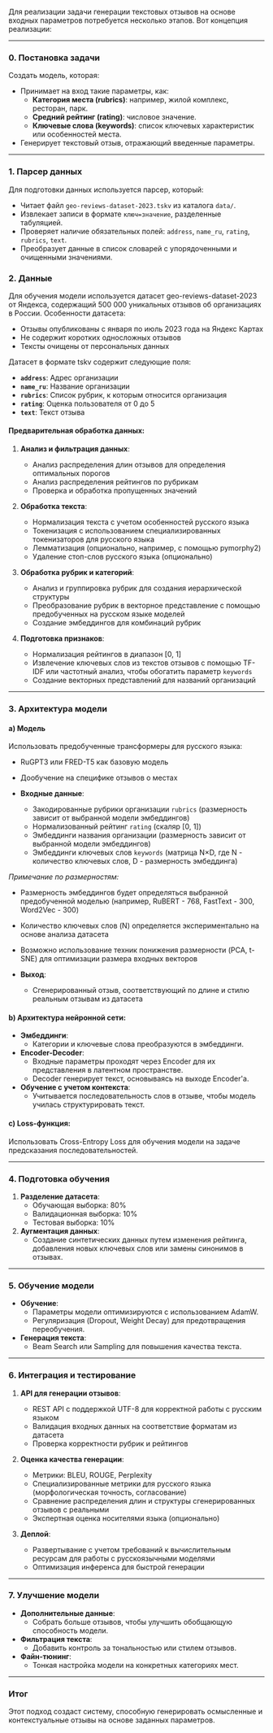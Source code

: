 Для реализации задачи генерации текстовых отзывов на основе входных параметров потребуется несколько этапов. Вот
концепция реализации:

---

### 0. **Постановка задачи**

Создать модель, которая:

- Принимает на вход такие параметры, как:
    - **Категория места (rubrics)**: например, жилой комплекс, ресторан, парк.
    - **Средний рейтинг (rating)**: числовое значение.
    - **Ключевые слова (keywords)**: список ключевых характеристик или особенностей места.
- Генерирует текстовый отзыв, отражающий введенные параметры.

---

### 1. **Парсер данных**  
Для подготовки данных используется парсер, который:  
- Читает файл `geo-reviews-dataset-2023.tskv` из каталога `data/`.  
- Извлекает записи в формате `ключ=значение`, разделенные табуляцией.  
- Проверяет наличие обязательных полей: `address`, `name_ru`, `rating`, `rubrics`, `text`.  
- Преобразует данные в список словарей с упорядоченными и очищенными значениями.  

### 2. **Данные**

Для обучения модели используется датасет geo-reviews-dataset-2023 от Яндекса, содержащий 500 000 уникальных отзывов об организациях в России. Особенности датасета:
- Отзывы опубликованы с января по июль 2023 года на Яндекс Картах
- Не содержит коротких односложных отзывов
- Тексты очищены от персональных данных

Датасет в формате tskv содержит следующие поля:

- **`address`**: Адрес организации
- **`name_ru`**: Название организации
- **`rubrics`**: Список рубрик, к которым относится организация
- **`rating`**: Оценка пользователя от 0 до 5
- **`text`**: Текст отзыва

#### Предварительная обработка данных:

1. **Анализ и фильтрация данных**:
    - Анализ распределения длин отзывов для определения оптимальных порогов
    - Анализ распределения рейтингов по рубрикам
    - Проверка и обработка пропущенных значений

2. **Обработка текста**:
    - Нормализация текста с учетом особенностей русского языка
    - Токенизация с использованием специализированных токенизаторов для русского языка
    - Лемматизация (опционально, например, с помощью pymorphy2)
    - Удаление стоп-слов русского языка (опционально)

3. **Обработка рубрик и категорий**:
    - Анализ и группировка рубрик для создания иерархической структуры
    - Преобразование рубрик в векторное представление с помощью предобученных на русском языке моделей
    - Создание эмбеддингов для комбинаций рубрик

4. **Подготовка признаков**:
    - Нормализация рейтингов в диапазон [0, 1]
    - Извлечение ключевых слов из текстов отзывов с помощью TF-IDF или частотный анализ, чтобы обогатить
      параметр `keywords`
    - Создание векторных представлений для названий организаций

---

### 3. **Архитектура модели**

#### a) **Модель**

Использовать предобученные трансформеры для русского языка:
- RuGPT3 или FRED-T5 как базовую модель
- Дообучение на специфике отзывов о местах

- **Входные данные**:
    - Закодированные рубрики организации `rubrics` (размерность зависит от выбранной модели эмбеддингов)
    - Нормализованный рейтинг `rating` (скаляр [0, 1])
    - Эмбеддинги названия организации (размерность зависит от выбранной модели эмбеддингов)
    - Эмбеддинги ключевых слов `keywords` (матрица N×D, где N - количество ключевых слов, D - размерность эмбеддинга)

*Примечание по размерностям:*
- Размерность эмбеддингов будет определяться выбранной предобученной моделью (например, RuBERT - 768, FastText - 300, Word2Vec - 300)
- Количество ключевых слов (N) определяется экспериментально на основе анализа датасета
- Возможно использование техник понижения размерности (PCA, t-SNE) для оптимизации размера входных векторов

- **Выход**:
    - Сгенерированный отзыв, соответствующий по длине и стилю реальным отзывам из датасета

#### b) **Архитектура нейронной сети**:

- **Эмбеддинги**:
    - Категории и ключевые слова преобразуются в эмбеддинги.
- **Encoder-Decoder**:
    - Входные параметры проходят через Encoder для их представления в латентном пространстве.
    - Decoder генерирует текст, основываясь на выходе Encoder'а.
- **Обучение с учетом контекста**:
    - Учитывается последовательность слов в отзыве, чтобы модель училась структурировать текст.

#### c) **Loss-функция**:

Использовать Cross-Entropy Loss для обучения модели на задаче предсказания последовательностей.

---

### 4. **Подготовка обучения**

1. **Разделение датасета**:
    - Обучающая выборка: 80%
    - Валидационная выборка: 10%
    - Тестовая выборка: 10%
2. **Аугментация данных**:
    - Создание синтетических данных путем изменения рейтинга, добавления новых ключевых слов или замены синонимов в
      отзывах.

---

### 5. **Обучение модели**

- **Обучение**:
    - Параметры модели оптимизируются с использованием AdamW.
    - Регуляризация (Dropout, Weight Decay) для предотвращения переобучения.
- **Генерация текста**:
    - Beam Search или Sampling для повышения качества текста.

---

### 6. **Интеграция и тестирование**

1. **API для генерации отзывов**:
    - REST API с поддержкой UTF-8 для корректной работы с русским языком
    - Валидация входных данных на соответствие форматам из датасета
    - Проверка корректности рубрик и рейтингов

2. **Оценка качества генерации**:
    - Метрики: BLEU, ROUGE, Perplexity
    - Специализированные метрики для русского языка (морфологическая точность, согласование)
    - Сравнение распределения длин и структуры сгенерированных отзывов с реальными
    - Экспертная оценка носителями языка (опционально)

3. **Деплой**:
    - Развертывание с учетом требований к вычислительным ресурсам для работы с русскоязычными моделями
    - Оптимизация инференса для быстрой генерации

---

### 7. **Улучшение модели**

- **Дополнительные данные**:
    - Собрать больше отзывов, чтобы улучшить обобщающую способность модели.
- **Фильтрация текста**:
    - Добавить контроль за тональностью или стилем отзывов.
- **Файн-тюнинг**:
    - Тонкая настройка модели на конкретных категориях мест.

---

### Итог

Этот подход создаст систему, способную генерировать осмысленные и контекстуальные отзывы на основе заданных параметров.
